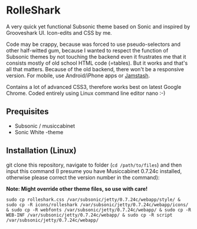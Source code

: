 RolleShark
=========================

A very quick yet functional Subsonic theme based on Sonic and inspired by Grooveshark UI. Icon-edits and CSS by me.

Code may be crappy, because was forced to use pseudo-selectors and other half-witted gum, because I wanted to respect the function of Subsonic themes by not touching the backend even it frustrates me that it consists mostly of old school HTML code (=tables). But it works and that's all that matters. Because of the old backend, there won't be a responsive version. For mobile, use Android/iPhone apps or [Jamstash](http://jamstash.com).

Contains a lot of advanced CSS3, therefore works best on latest Google Chrome. Coded entirely using Linux command line editor nano :-)

Prequisites
--------------

- Subsonic / musiccabinet
- Sonic White -theme

Installation (Linux)
--------------

git clone this repository, navigate to folder (`cd /path/to/files`) and then input this command (I presume you have Musiccabinet 0.7.24c installed, otherwise please correct the version number in the command):

**Note: Might override other theme files, so use with care!**

	sudo cp rolleshark.css /var/subsonic/jetty/0.7.24c/webapp/style/ & sudo cp -R icons/rolleshark /var/subsonic/jetty/0.7.24c/webapp/icons/ & sudo cp -R webfonts /var/subsonic/jetty/0.7.24c/webapp/ & sudo cp -R WEB-INF /var/subsonic/jetty/0.7.24c/webapp/ & sudo cp -R script /var/subsonic/jetty/0.7.24c/webapp/
